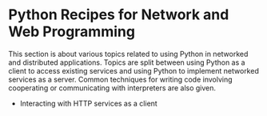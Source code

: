 # Python Recipes for Network and Web Programming

This section is about various topics related to using Python in 
networked and distributed applications. Topics are split between using 
Python as a client to access existing services and using Python to 
implement networked services as a server. Common techniques for writing 
code involving cooperating or communicating with interpreters are also 
given.

* Interacting with HTTP services as a client

